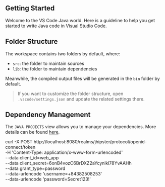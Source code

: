 ## Getting Started

Welcome to the VS Code Java world. Here is a guideline to help you get started to write Java code in Visual Studio Code.

## Folder Structure

The workspace contains two folders by default, where:

- `src`: the folder to maintain sources
- `lib`: the folder to maintain dependencies

Meanwhile, the compiled output files will be generated in the `bin` folder by default.

> If you want to customize the folder structure, open `.vscode/settings.json` and update the related settings there.

## Dependency Management

The `JAVA PROJECTS` view allows you to manage your dependencies. More details can be found [here](https://github.com/microsoft/vscode-java-dependency#manage-dependencies).


curl -X POST http://localhost:8080/realms/jhipster/protocol/openid-connect/token \
  -H 'Content-Type: application/x-www-form-urlencoded' \
  --data client_id=web_app \
  --data client_secret=6onB4vozC6BrDXZ2aYcynlkl78YvAAHh \
  --data grant_type=password \
  --data-urlencode 'username=+84382508253' \
  --data-urlencode 'password=Secret123!'
